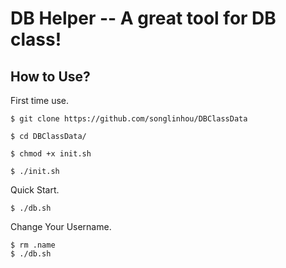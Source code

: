 # DB Helper -- A great tool for DB class!

## How to Use?

First time use.

```
$ git clone https://github.com/songlinhou/DBClassData

$ cd DBClassData/

$ chmod +x init.sh

$ ./init.sh
```

Quick Start.

```
$ ./db.sh 
```

Change Your Username.

```
$ rm .name
$ ./db.sh
```
